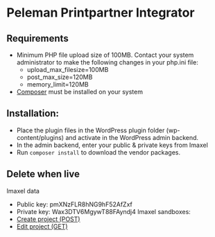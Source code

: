# Peleman Printpartner Integrator

## Requirements

-   Minimum PHP file upload size of 100MB. Contact your system administrator to make the following changes in your php.ini file:
    -   upload_max_filesize=100MB
    -   post_max_size=120MB
    -   memory_limit=120MB
-   [Composer](https://getcomposer.org/) must be installed on your system

## Installation:

-   Place the plugin files in the WordPress plugin folder (wp-content/plugins) and activate in the WordPress admin backend.
-   In the admin backend, enter your public & private keys from Imaxel
-   Run `composer install` to download the vendor packages.

## Delete when live

Imaxel data

-   Public key: pmXNzFLR8hNG9hF52AfZxf
-   Private key: Wax3DTV6MgywT88FAyndj4
    Imaxel sandboxes:
-   [Create project (POST)](https://services.imaxel.com/peleman/apisandbox/#/api/create_project)
-   [Edit project (GET)](https://services.imaxel.com/peleman/apisandbox/#/api/edit_project)
